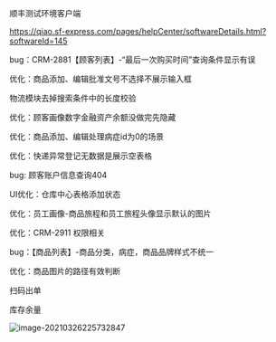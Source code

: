顺丰测试环境客户端

https://qiao.sf-express.com/pages/helpCenter/softwareDetails.html?softwareId=145





bug：CRM-2881【顾客列表】-“最后一次购买时间”查询条件显示有误

优化：商品添加、编辑批准文号不选择不展示输入框

物流模块去掉搜索条件中的长度校验

优化：顾客画像数字金融资产余额没做完先隐藏

优化：商品添加、编辑处理病症id为0的场景

优化：快递异常登记无数据是展示空表格

bug: 顾客账户信息查询404

UI优化：仓库中心表格添加状态

优化：员工画像-商品旅程和员工旅程头像显示默认的图片

优化：CRM-2911 权限相关

bug：【商品列表】-商品分类，病症，商品品牌样式不统一

优化：商品图片的路径有效判断





扫码出单

库存余量

![image-20210326225732847](https://gitee.com/wu_kang0718/image/raw/master//20210326225734890.png)

